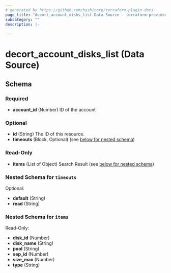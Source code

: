 ```yaml
---
# generated by https://github.com/hashicorp/terraform-plugin-docs
page_title: "decort_account_disks_list Data Source - terraform-provider-decort"
subcategory: ""
description: |-
  
---
```


# decort_account_disks_list (Data Source)





<!-- schema generated by tfplugindocs -->
## Schema

### Required

- **account_id** (Number) ID of the account

### Optional

- **id** (String) The ID of this resource.
- **timeouts** (Block, Optional) (see [below for nested schema](#nestedblock--timeouts))

### Read-Only

- **items** (List of Object) Search Result (see [below for nested schema](#nestedatt--items))

<a id="nestedblock--timeouts"></a>
### Nested Schema for `timeouts`

Optional:

- **default** (String)
- **read** (String)


<a id="nestedatt--items"></a>
### Nested Schema for `items`

Read-Only:

- **disk_id** (Number)
- **disk_name** (String)
- **pool** (String)
- **sep_id** (Number)
- **size_max** (Number)
- **type** (String)


